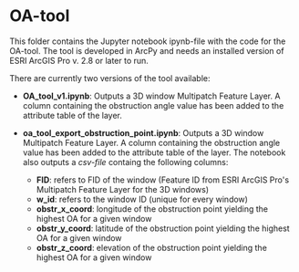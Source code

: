# OA-tool

This folder contains the Jupyter notebook ipynb-file with the code for the OA-tool. The tool is developed in ArcPy and needs an installed version of ESRI ArcGIS Pro v. 2.8 or later to run. 

There are currently two versions of the tool available:

- **OA_tool_v1.ipynb**: Outputs a 3D window Multipatch Feature Layer. A column containing the obstruction angle value has been added to the attribute table of the layer. 


- **oa_tool_export_obstruction_point.ipynb**: Outputs a 3D window Multipatch Feature Layer. A column containing the obstruction angle value has been added to the attribute table of the layer. The notebook also outputs a *csv-file* containg the following columns:
  - **FID**: refers to FID of the window (Feature ID from ESRI ArcGIS Pro's Multipatch Feature Layer for the 3D windows)
  - **w_id**: refers to the window ID (unique for every window)
  - **obstr_x_coord**: longitude of the obstruction point yielding the highest OA for a given window
  - **obstr_y_coord**: latitude of the obstruction point yielding the highest OA for a given window
  - **obstr_z_coord**: elevation of the obstruction point yielding the highest OA for a given window
